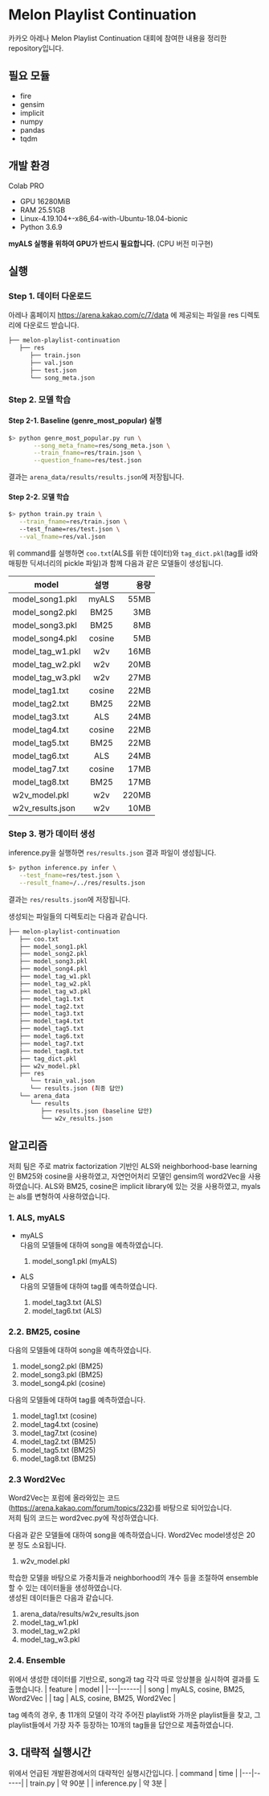 # Melon Playlist Continuation
카카오 아레나 Melon Playlist Continuation 대회에 참여한 내용을 정리한 repository입니다. 

## 필요 모듈
- fire
- gensim
- implicit
- numpy
- pandas
- tqdm

## 개발 환경
Colab PRO 
- GPU 16280MiB 
- RAM 25.51GB
- Linux-4.19.104+-x86_64-with-Ubuntu-18.04-bionic
- Python 3.6.9

**myALS 실행을 위하여 GPU가 반드시 필요합니다.** (CPU 버전 미구현)

## 실행
### Step 1. 데이터 다운로드
아레나 홈페이지 https://arena.kakao.com/c/7/data 에 제공되는 파일을 
res 디렉토리에 다운로드 받습니다. 

```bash
├── melon-playlist-continuation
   ├── res
      ├── train.json
      ├── val.json
      ├── test.json
      └── song_meta.json
``` 


### Step 2. 모델 학습
#### Step 2-1. Baseline (genre_most_popular) 실행
```bash
$> python genre_most_popular.py run \
 	   --song_meta_fname=res/song_meta.json \
 	   --train_fname=res/train.json \
 	   --question_fname=res/test.json 
```
결과는 `arena_data/results/results.json`에 저장됩니다.


#### Step 2-2. 모델 학습
```bash
$> python train.py train \
   --train_fname=res/train.json \ 
   --test_fname=res/test.json \
   --val_fname=res/val.json
```
위 command를 실행하면 `coo.txt`(ALS를 위한 데이터)와 `tag_dict.pkl`(tag를 id와 매핑한 딕셔너리의 pickle 파일)과 함께
다음과 같은 모델들이 생성됩니다.

| model | 설명 | 용량 |
|---|:---:|---:|
| model_song1.pkl | myALS | 55MB |
| model_song2.pkl | BM25 | 3MB |
| model_song3.pkl | BM25 | 8MB |
| model_song4.pkl | cosine | 5MB |
| model_tag_w1.pkl | w2v | 16MB |
| model_tag_w2.pkl | w2v | 20MB |
| model_tag_w3.pkl | w2v | 27MB |
| model_tag1.txt | cosine | 22MB |
| model_tag2.txt | BM25 | 22MB |
| model_tag3.txt | ALS | 24MB |
| model_tag4.txt | cosine | 22MB |
| model_tag5.txt | BM25 | 22MB |
| model_tag6.txt | ALS | 24MB |
| model_tag7.txt | cosine | 17MB |
| model_tag8.txt | BM25 | 17MB |
| w2v_model.pkl | w2v | 220MB |
| w2v_results.json | w2v | 10MB | 




### Step 3. 평가 데이터 생성 
inference.py을 실행하면 `res/results.json` 결과 파일이 생성됩니다.

```bash
$> python inference.py infer \
   --test_fname=res/test.json \
   --result_fname=/../res/results.json
``` 
결과는 `res/results.json`에 저장됩니다.


생성되는 파일들의 디렉토리는 다음과 같습니다.

```bash
├── melon-playlist-continuation
   ├── coo.txt
   ├── model_song1.pkl
   ├── model_song2.pkl
   ├── model_song3.pkl
   ├── model_song4.pkl
   ├── model_tag_w1.pkl
   ├── model_tag_w2.pkl
   ├── model_tag_w3.pkl
   ├── model_tag1.txt
   ├── model_tag2.txt
   ├── model_tag3.txt
   ├── model_tag4.txt
   ├── model_tag5.txt
   ├── model_tag6.txt
   ├── model_tag7.txt
   ├── model_tag8.txt
   ├── tag_dict.pkl
   ├── w2v_model.pkl
   ├── res
      └── train_val.json
      └── results.json (최종 답안)
   └── arena_data
      └── results
         ├── results.json (baseline 답안)
         └── w2v_results.json   
``` 

## 알고리즘

저희 팀은 주로 matrix factorization 기반인 ALS와 neighborhood-base learning인 BM25와 cosine을 사용하였고, 자연언어처리 모델인 gensim의 word2Vec을 사용하였습니다.
ALS와 BM25, cosine은 implicit library에 있는 것을 사용하였고, myals는 als를 변형하여 사용하였습니다.

### 1. ALS, myALS

- myALS  
   다음의 모델들에 대하여 song을 예측하였습니다.
   1. model_song1.pkl (myALS)

- ALS  
   다음의 모델들에 대하여 tag를 예측하였습니다.
   1. model_tag3.txt (ALS)
   2. model_tag6.txt (ALS)



### 2.2. BM25, cosine

다음의 모델들에 대하여 song을 예측하였습니다.
1. model_song2.pkl (BM25)
2. model_song3.pkl (BM25)
3. model_song4.pkl (cosine)

다음의 모델들에 대하여 tag를 예측하였습니다.
1. model_tag1.txt (cosine)
2. model_tag4.txt (cosine)
3. model_tag7.txt (cosine)
4. model_tag2.txt (BM25)
5. model_tag5.txt (BM25)
6. model_tag8.txt (BM25)

### 2.3 Word2Vec

Word2Vec는 포럼에 올라와있는 코드(https://arena.kakao.com/forum/topics/232)를 바탕으로 되어있습니다.  
저희 팀의 코드는 word2vec.py에 작성하였습니다.


다음과 같은 모델들에 대하여 song을 예측하였습니다. Word2Vec model생성은 20분 정도 소요됩니다.
1. w2v_model.pkl

학습한 모델을 바탕으로 가중치들과 neighborhood의 개수 등을 조절하여 ensemble할 수 있는 데이터들을 생성하였습니다.  
생성된 데이터들은 다음과 같습니다.
1. arena_data/results/w2v_results.json
2. model_tag_w1.pkl
3. model_tag_w2.pkl
4. model_tag_w3.pkl

### 2.4. Ensemble

위에서 생성한 데이터를 기반으로, song과 tag 각각 따로 앙상블을 실시하여 결과를 도출했습니다.
| feature | model |
|---|------|
| song | myALS, cosine, BM25, Word2Vec |
| tag  | ALS, cosine, BM25, Word2Vec |

tag 예측의 경우, 총 11개의 모델이 각각 주어진 playlist와 가까운 playlist들을 찾고, 그 playlist들에서 가장 자주 등장하는 10개의 tag들을 답안으로 제출하였습니다.

## 3. 대략적 실행시간

위에서 언급된 개발환경에서의 대략적인 실행시간입니다.
| command | time |
|---|------|
| train.py  | 약 90분 |
| inference.py  | 약 3분 |
